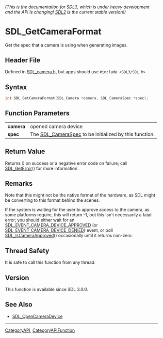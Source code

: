 ###### (This is the documentation for SDL3, which is under heavy development and the API is changing! [SDL2](https://wiki.libsdl.org/SDL2/) is the current stable version!)
# SDL_GetCameraFormat

Get the spec that a camera is using when generating images.

## Header File

Defined in [SDL_camera.h](https://github.com/libsdl-org/SDL/blob/main/include/SDL3/SDL_camera.h), but apps should use `#include <SDL3/SDL.h>`

## Syntax

```c
int SDL_GetCameraFormat(SDL_Camera *camera, SDL_CameraSpec *spec);

```

## Function Parameters

|                |                                                                          |
| -------------- | ------------------------------------------------------------------------ |
| **camera**     | opened camera device                                                     |
| **spec**       | The [SDL_CameraSpec](SDL_CameraSpec) to be initialized by this function. |

## Return Value

Returns 0 on success or a negative error code on failure; call
[SDL_GetError](SDL_GetError)() for more information.

## Remarks

Note that this might not be the native format of the hardware, as SDL might
be converting to this format behind the scenes.

If the system is waiting for the user to approve access to the camera, as
some platforms require, this will return -1, but this isn't necessarily a
fatal error; you should either wait for an
[SDL_EVENT_CAMERA_DEVICE_APPROVED](SDL_EVENT_CAMERA_DEVICE_APPROVED) (or
[SDL_EVENT_CAMERA_DEVICE_DENIED](SDL_EVENT_CAMERA_DEVICE_DENIED)) event, or
poll [SDL_IsCameraApproved](SDL_IsCameraApproved)() occasionally until it
returns non-zero.

## Thread Safety

It is safe to call this function from any thread.

## Version

This function is available since SDL 3.0.0.

## See Also

* [SDL_OpenCameraDevice](SDL_OpenCameraDevice)

----
[CategoryAPI](CategoryAPI), [CategoryAPIFunction](CategoryAPIFunction)

